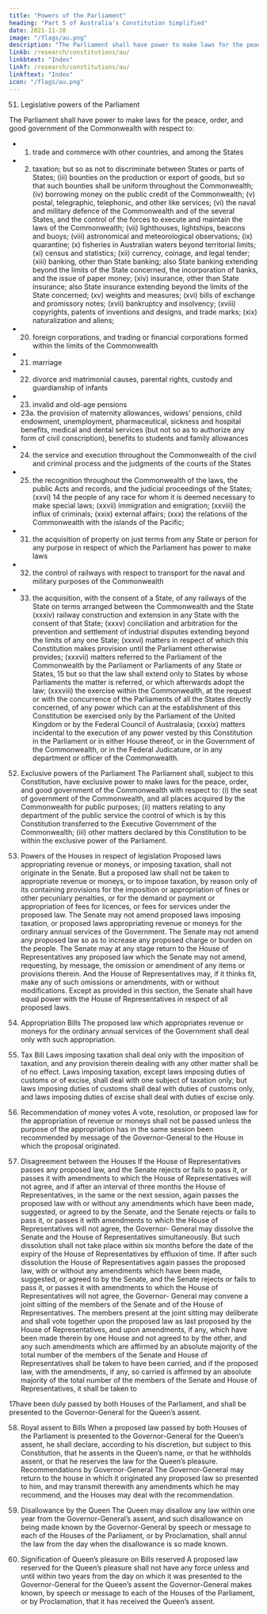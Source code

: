 ```yaml
---
title: "Powers of the Parliament"
heading: "Part 5 of Australia's Constitution Simplified"
date: 2021-11-20
image: "/flags/au.png"
description: "The Parliament shall have power to make laws for the peace, order, and good government of the Commonwealth"
linkb: /research/constitutions/au/
linkbtext: "Index"
linkf: /research/constitutions/au/
linkftext: "Index"
icon: "/flags/au.png"
---
```



51. Legislative powers of the Parliament

The Parliament shall have power to make laws for the peace, order, and good government of the Commonwealth with respect to:
- 1. trade and commerce with other countries, and among the States
- 2. taxation; but so as not to discriminate between States or parts of States;
(iii) bounties on the production or export of goods, but so that such bounties shall be uniform throughout
the Commonwealth;
(iv) borrowing money on the public credit of the Commonwealth;
(v) postal, telegraphic, telephonic, and other like services;
(vi) the naval and military defence of the Commonwealth and of the several States, and the control of the
forces to execute and maintain the laws of the Commonwealth;
(vii) lighthouses, lightships, beacons and buoys;
(viii) astronomical and meteorological observations;
(ix) quarantine;
(x) fisheries in Australian waters beyond territorial limits;
(xi) census and statistics;
(xii) currency, coinage, and legal tender;
(xiii) banking, other than State banking; also State banking extending beyond the limits of the State
concerned, the incorporation of banks, and the issue of paper money;
(xiv) insurance, other than State insurance; also State insurance extending beyond the limits of the State
concerned;
(xv) weights and measures;
(xvi) bills of exchange and promissory notes;
(xvii) bankruptcy and insolvency;
(xviii) copyrights, patents of inventions and designs, and trade marks;
(xix) naturalization and aliens;
- 20. foreign corporations, and trading or financial corporations formed within the limits of the Commonwealth
- 21. marriage
- 22. divorce and matrimonial causes, parental rights, custody and guardianship of infants
- 23. invalid and old-age pensions
- 23a. the provision of maternity allowances, widows’ pensions, child endowment, unemployment, pharmaceutical, sickness and hospital benefits, medical and dental services (but not so as to authorize
any form of civil conscription), benefits to students and family allowances
- 24. the service and execution throughout the Commonwealth of the civil and criminal process and the judgments of the courts of the States
- 25. the recognition throughout the Commonwealth of the laws, the public Acts and records, and the
judicial proceedings of the States;
(xxvi) 14 the people of any race for whom it is deemed necessary to make special laws;
(xxvii) immigration and emigration;
(xxviii) the influx of criminals;
(xxix) external affairs;
(xxx) the relations of the Commonwealth with the islands of the Pacific;
- 31. the acquisition of property on just terms from any State or person for any purpose in respect of which
the Parliament has power to make laws
- 32. the control of railways with respect to transport for the naval and military purposes of the Commonwealth
- 33. the acquisition, with the consent of a State, of any railways of the State on terms arranged between the Commonwealth and the State
(xxxiv) railway construction and extension in any State with the consent of that State;
(xxxv) conciliation and arbitration for the prevention and settlement of industrial disputes extending beyond
the limits of any one State;
(xxxvi) matters in respect of which this Constitution makes provision until the Parliament otherwise provides;
(xxxvii) matters referred to the Parliament of the Commonwealth by the Parliament or Parliaments of any State
or States, 15 but so that the law shall extend only to States by whose Parliaments the matter is referred,
or which afterwards adopt the law;
(xxxviii) the exercise within the Commonwealth, at the request or with the concurrence of the Parliaments of
all the States directly concerned, of any power which can at the establishment of this Constitution be
exercised only by the Parliament of the United Kingdom or by the Federal Council of Australasia;
(xxxix) matters incidental to the execution of any power vested by this Constitution in the Parliament or in
either House thereof, or in the Government of the Commonwealth, or in the Federal Judicature, or in
any department or officer of the Commonwealth.

52. Exclusive powers of the Parliament
The Parliament shall, subject to this Constitution, have exclusive power to make laws for the peace, order, and
good government of the Commonwealth with respect to:
(i) the seat of government of the Commonwealth, and all places acquired by the Commonwealth for
public purposes;
(ii) matters relating to any department of the public service the control of which is by this Constitution
transferred to the Executive Government of the Commonwealth;
(iii) other matters declared by this Constitution to be within the exclusive power of the Parliament.

53. Powers of the Houses in respect of legislation
Proposed laws appropriating revenue or moneys, or imposing taxation, shall not originate in the Senate. But a
proposed law shall not be taken to appropriate revenue or moneys, or to impose taxation, by reason only of its
containing provisions for the imposition or appropriation of fines or other pecuniary penalties, or for the demand
or payment or appropriation of fees for licences, or fees for services under the proposed law.
The Senate may not amend proposed laws imposing taxation, or proposed laws appropriating revenue or
moneys for the ordinary annual services of the Government.
The Senate may not amend any proposed law so as to increase any proposed charge or burden on the people.
The Senate may at any stage return to the House of Representatives any proposed law which the Senate may
not amend, requesting, by message, the omission or amendment of any items or provisions therein. And the
House of Representatives may, if it thinks fit, make any of such omissions or amendments, with or without
modifications.
Except as provided in this section, the Senate shall have equal power with the House of Representatives in
respect of all proposed laws.

54. Appropriation Bills
The proposed law which appropriates revenue or moneys for the ordinary annual services of the Government
shall deal only with such appropriation.

55. Tax Bill
Laws imposing taxation shall deal only with the imposition of taxation, and any provision therein dealing with
any other matter shall be of no effect.
Laws imposing taxation, except laws imposing duties of customs or of excise, shall deal with one subject of
taxation only; but laws imposing duties of customs shall deal with duties of customs only, and laws imposing
duties of excise shall deal with duties of excise only.
56. Recommendation of money votes
A vote, resolution, or proposed law for the appropriation of revenue or moneys shall not be passed unless the
purpose of the appropriation has in the same session been recommended by message of the Governor-General
to the House in which the proposal originated.
57. Disagreement between the Houses
If the House of Representatives passes any proposed law, and the Senate rejects or fails to pass it, or passes it
with amendments to which the House of Representatives will not agree, and if after an interval of three months
the House of Representatives, in the same or the next session, again passes the proposed law with or without
any amendments which have been made, suggested, or agreed to by the Senate, and the Senate rejects or fails
to pass it, or passes it with amendments to which the House of Representatives will not agree, the Governor-
General may dissolve the Senate and the House of Representatives simultaneously. But such dissolution shall
not take place within six months before the date of the expiry of the House of Representatives by effluxion of
time.
If after such dissolution the House of Representatives again passes the proposed law, with or without any
amendments which have been made, suggested, or agreed to by the Senate, and the Senate rejects or fails
to pass it, or passes it with amendments to which the House of Representatives will not agree, the Governor-
General may convene a joint sitting of the members of the Senate and of the House of Representatives.
The members present at the joint sitting may deliberate and shall vote together upon the proposed law as last
proposed by the House of Representatives, and upon amendments, if any, which have been made therein
by one House and not agreed to by the other, and any such amendments which are affirmed by an absolute
majority of the total number of the members of the Senate and House of Representatives shall be taken to
have been carried, and if the proposed law, with the amendments, if any, so carried is affirmed by an absolute
majority of the total number of the members of the Senate and House of Representatives, it shall be taken to

17have been duly passed by both Houses of the Parliament, and shall be presented to the Governor-General for
the Queen’s assent.

58. Royal assent to Bills
When a proposed law passed by both Houses of the Parliament is presented to the Governor-General for the
Queen’s assent, he shall declare, according to his discretion, but subject to this Constitution, that he assents in
the Queen’s name, or that he withholds assent, or that he reserves the law for the Queen’s pleasure.
Recommendations by Governor-General
The Governor-General may return to the house in which it originated any proposed law so presented to him,
and may transmit therewith any amendments which he may recommend, and the Houses may deal with the
recommendation.
59. Disallowance by the Queen
The Queen may disallow any law within one year from the Governor-General’s assent, and such disallowance on
being made known by the Governor-General by speech or message to each of the Houses of the Parliament, or
by Proclamation, shall annul the law from the day when the disallowance is so made known.

60. Signification of Queen’s pleasure on Bills reserved
A proposed law reserved for the Queen’s pleasure shall not have any force unless and until within two years
from the day on which it was presented to the Governor-General for the Queen’s assent the Governor-General
makes known, by speech or message to each of the Houses of the Parliament, or by Proclamation, that it has
received the Queen’s assent.


